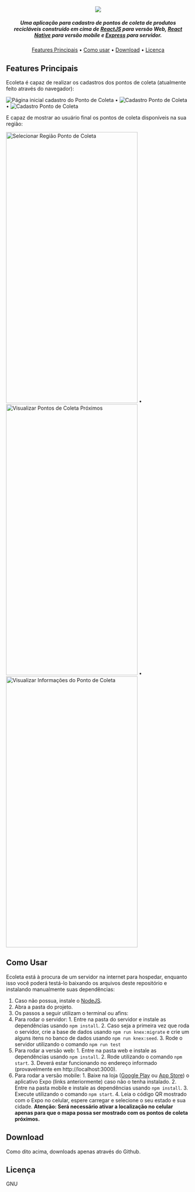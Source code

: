 <h1 align="center">
  <br>
  <img src="/images/logo.png" />
</h1>
<h5 align="center">
    Uma aplicação para cadastro de pontos de coleta de produtos recicláveis construído em cima de <a href="https://reactjs.org/">ReactJS</a> para versão Web, <a href="https://reactnative.dev/">React Native</a> para versão mobile e <a href="https://expressjs.com/">Express</a> para servidor.
</h5>

<p align="center">
  <a href="#features-principais">Features Principais</a> •
  <a href="#como-usar">Como usar</a> •
  <a href="#download">Download</a> •
  <a href="#licença">Licença</a>
</p>

## Features Principais

Ecoleta é capaz de realizar os cadastros dos pontos de coleta (atualmente feito através do navegador):

<img src ="/images/pagina_inicial.png" alt="Página inicial cadastro do Ponto de Coleta"/> • 
<img src ="/images/cadastro_1.png" alt="Cadastro Ponto de Coleta"/> • 
<img src ="/images/cadastro_2.png" alt="Cadastro Ponto de Coleta"/>

E capaz de mostrar ao usuário final os pontos de coleta disponíveis na sua região:

<img src ="/images/mobile_1.jpg" alt="Selecionar Região Ponto de Coleta" width="360" height="740"/> • 
<img src ="/images/mobile_2.jpg" alt="Visualizar Pontos de Coleta Próximos" width="360" height="740"/> • 
<img src ="/images/mobile_3.jpg" alt="Visualizar Informações do Ponto de Coleta" width="360" height="740"/>


## Como Usar

Ecoleta está à procura de um servidor na internet para hospedar, enquanto isso você poderá testá-lo baixando os arquivos deste repositório e instalando manualmente suas dependências:

1. Caso não possua, instale o <a href="https://nodejs.org/en/">NodeJS</a>.
2. Abra a pasta do projeto.
3. Os passos a seguir utilizam o terminal ou afins:
  1. Para rodar o servidor:
    1. Entre na pasta do servidor e instale as dependências usando ` npm install `.
    2. Caso seja a primeira vez que roda o servidor, crie a base de dados usando ` npm run knex:migrate ` e crie um alguns itens no banco de dados usando ` npm run knex:seed `.
    3. Rode o servidor utilizando o comando ` npm run test `
  2. Para rodar a versão web:
    1. Entre na pasta web e instale as dependências usando ` npm install `.
    2. Rode utilizando o comando ` npm start `.
    3. Deverá estar funcionando no endereço informado (provavelmente em http://localhost:3000).
  3. Para rodar a versão mobile:
    1. Baixe na loja (<a href="https://play.google.com/store/apps/details?id=host.exp.exponent&referrer=www">Google Play</a> ou <a href="https://apps.apple.com/app/apple-store/id982107779">App Store</a>) o aplicativo Expo (links anteriormente) caso não o tenha instalado.
    2. Entre na pasta mobile e instale as dependências usando ` npm install `.
    3. Execute utilizando o comando ` npm start `.
    4. Leia o código QR mostrado com o Expo no celular, espere carregar e selecione o seu estado e sua cidade.
    **Atenção: Será necessário ativar a localização no celular __apenas__ para que o mapa possa ser mostrado com os pontos de coleta próximos.**


## Download

Como dito acima, downloads apenas através do Github.

## Licença
GNU
